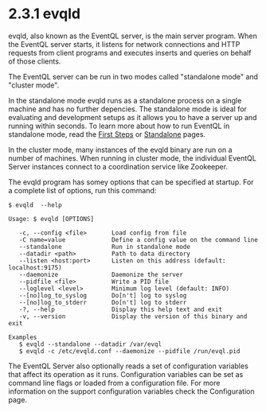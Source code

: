 2.3.1 evqld
===========

evqld, also known as the EventQL server, is the main server program. When the
EventQL server starts, it listens for network connections and HTTP requests from
client programs and executes inserts and queries on behalf of those clients.

The EventQL server can be run in two modes called "standalone mode" and "cluster
mode".

In the standalone mode evqld runs as a standalone process on a single machine and
has no further depencies. The standalone mode is ideal for evaluating and development
setups as it allows you to have a server up and running within seconds. To learn
more about how to run EventQL in standalone mode, read the [First Steps](...) or
[Standalone](...) pages.

In the cluster mode, many instances of the evqld binary are run on a number of
machines. When running in cluster mode, the individual EventQL Server instances
connect to a coordination service like Zookeeper.

The evqld program has somey options that can be specified at startup. For a
complete list of options, run this command:

    $ evqld  --help

    Usage: $ evqld [OPTIONS]

       -c, --config <file>       Load config from file
       -C name=value             Define a config value on the command line
       --standalone              Run in standalone mode
       --datadir <path>          Path to data directory
       --listen <host:port>      Listen on this address (default: localhost:9175)
       --daemonize               Daemonize the server
       --pidfile <file>          Write a PID file
       --loglevel <level>        Minimum log level (default: INFO)
       --[no]log_to_syslog       Do[n't] log to syslog
       --[no]log_to_stderr       Do[n't] log to stderr
       -?, --help                Display this help text and exit
       -v, --version             Display the version of this binary and exit

    Examples
       $ evqld --standalone --datadir /var/evql
       $ evqld -c /etc/evqld.conf --daemonize --pidfile /run/evql.pid

The EventQL Server also optionally reads a set of configuration variables that
affect its operation as it runs. Configuration variables can be set as command
line flags or loaded from a configuration file. For more information on the
support configuration variables check the Configuration page.


